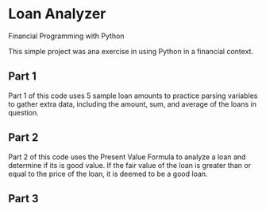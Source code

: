 # Loan Analyzer
Financial Programming with Python

This simple project was ana exercise in using Python in a financial context.
## Part 1

Part 1 of this code uses 5 sample loan amounts to practice parsing variables to gather extra data, including the amount, sum, and average of the loans in question.

## Part 2

Part 2 of this code uses the Present Value Formula to analyze a loan and determine if its is good value.
If the fair value of the loan is greater than or equal to the price of the loan, it is deemed to be a good loan.

## Part 3


